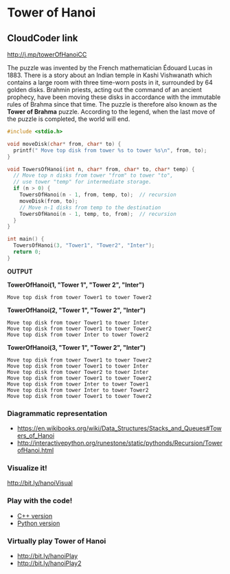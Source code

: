 # Tower of Hanoi

## CloudCoder link

http://j.mp/towerOfHanoiCC

The puzzle was invented by the French mathematician Édouard Lucas in 1883. There is a story about an Indian temple in Kashi Vishwanath which contains a large room with three time-worn posts in it, surrounded by 64 golden disks. Brahmin priests, acting out the command of an ancient prophecy, have been moving these disks in accordance with the immutable rules of Brahma since that time. The puzzle is therefore also known as the **Tower of Brahma** puzzle. According to the legend, when the last move of the puzzle is completed, the world will end.

```c
#include <stdio.h>

void moveDisk(char* from, char* to) {
  printf(" Move top disk from tower %s to tower %s\n", from, to);
}

void TowersOfHanoi(int n, char* from, char* to, char* temp) {
  // Move top n disks from tower "from" to tower "to",
  // use tower "temp" for intermediate storage.
  if (n > 0) {
    TowersOfHanoi(n - 1, from, temp, to);  // recursion
    moveDisk(from, to);
    // Move n-1 disks from temp to the destination
    TowersOfHanoi(n - 1, temp, to, from);  // recursion
  }
}

int main() {
  TowersOfHanoi(3, "Tower1", "Tower2", "Inter");
  return 0;
}

```

**OUTPUT**

**TowerOfHanoi(1, "Tower 1", "Tower 2", "Inter")**

    Move top disk from tower Tower1 to tower Tower2

**TowerOfHanoi(2, "Tower 1", "Tower 2", "Inter")**

    Move top disk from tower Tower1 to tower Inter
    Move top disk from tower Tower1 to tower Tower2
    Move top disk from tower Inter to tower Tower2

**TowerOfHanoi(3, "Tower 1", "Tower 2", "Inter")**

    Move top disk from tower Tower1 to tower Tower2
    Move top disk from tower Tower1 to tower Inter
    Move top disk from tower Tower2 to tower Inter
    Move top disk from tower Tower1 to tower Tower2
    Move top disk from tower Inter to tower Tower1
    Move top disk from tower Inter to tower Tower2
    Move top disk from tower Tower1 to tower Tower2

### Diagrammatic representation

- https://en.wikibooks.org/wiki/Data_Structures/Stacks_and_Queues#Towers_of_Hanoi
- http://interactivepython.org/runestone/static/pythonds/Recursion/TowerofHanoi.html

### Visualize it!

http://bit.ly/hanoiVisual

### Play with the code!

- [C++ version](https://repl.it/@kgashok/TowerOfHanoi)
- [Python version](https://repl.it/@kgashok/demoOfHanoi)

### Virtually play Tower of Hanoi

- http://bit.ly/hanoiPlay
- http://bit.ly/hanoiPlay2
